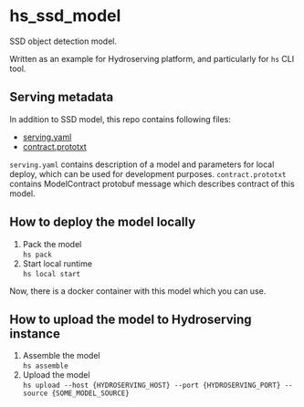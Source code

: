 # hs_ssd_model
SSD object detection model.

Written as an example for Hydroserving platform, and particularly for `hs` CLI tool.

## Serving metadata
In addition to SSD model, this repo contains following files:
- [serving.yaml](/serving.yaml)
- [contract.prototxt](/contract.prototxt)

`serving.yaml` contains description of a model and parameters for local deploy, which can be used for development purposes.
`contract.prototxt` contains ModelContract protobuf message which describes contract of this model.


## How to deploy the model locally
1. Pack the model  
`hs pack`
2. Start local runtime  
`hs local start`

Now, there is a docker container with this model which you can use.

## How to upload the model to Hydroserving instance
1. Assemble the model  
`hs assemble`
2. Upload the model  
`hs upload --host {HYDROSERVING_HOST} --port {HYDROSERVING_PORT} --source {SOME_MODEL_SOURCE}`
